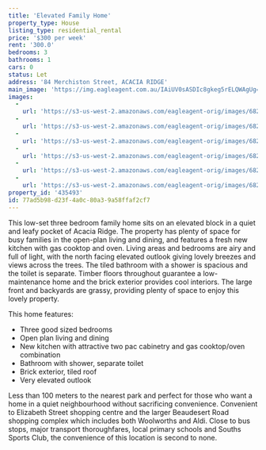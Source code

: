 ```yaml
---
title: 'Elevated Family Home'
property_type: House
listing_type: residential_rental
price: '$300 per week'
rent: '300.0'
bedrooms: 3
bathrooms: 1
cars: 0
status: Let
address: '84 Merchiston Street, ACACIA RIDGE'
main_image: 'https://img.eagleagent.com.au/IAiUV0sASDIc8gkeg5rELQWAgUg=/1280x854/smart/https://s3-us-west-2.amazonaws.com/eagleagent-orig/images/6824908/422084286-image-M.jpg'
images:
  -
    url: 'https://s3-us-west-2.amazonaws.com/eagleagent-orig/images/6824913/422084286-image-E.jpg'
  -
    url: 'https://s3-us-west-2.amazonaws.com/eagleagent-orig/images/6824912/422084286-image-D.jpg'
  -
    url: 'https://s3-us-west-2.amazonaws.com/eagleagent-orig/images/6824911/422084286-image-C.jpg'
  -
    url: 'https://s3-us-west-2.amazonaws.com/eagleagent-orig/images/6824910/422084286-image-B.jpg'
  -
    url: 'https://s3-us-west-2.amazonaws.com/eagleagent-orig/images/6824909/422084286-image-A.jpg'
  -
    url: 'https://s3-us-west-2.amazonaws.com/eagleagent-orig/images/6824908/422084286-image-M.jpg'
property_id: '435493'
id: 77ad5b98-d23f-4a0c-80a3-9a58ffaf2cf7
---
```

This low-set three bedroom family home sits on an elevated block in a quiet and leafy pocket of Acacia Ridge. The property has plenty of space for busy families in the open-plan living and dining, and features a fresh new kitchen with gas cooktop and oven. Living areas and bedrooms are airy and full of light, with the north facing elevated outlook giving lovely breezes and views across the trees. The tiled bathroom with a shower is spacious and the toilet is separate. Timber floors throughout guarantee a low-maintenance home and the brick exterior provides cool interiors. The large front and backyards are grassy, providing plenty of space to enjoy this lovely property.

This home features:

*  Three good sized bedrooms
*  Open plan living and dining
*  New kitchen with attractive two pac cabinetry and gas cooktop/oven combination
*  Bathroom with shower, separate toilet
*  Brick exterior, tiled roof
*  Very elevated outlook

Less than 100 meters to the nearest park and perfect for those who want a home in a quiet neighbourhood without sacrificing convenience. Convenient to Elizabeth Street shopping centre and the larger Beaudesert Road shopping complex which includes both Woolworths and Aldi. Close to bus stops, major transport thoroughfares, local primary schools and Souths Sports Club, the convenience of this location is second to none.